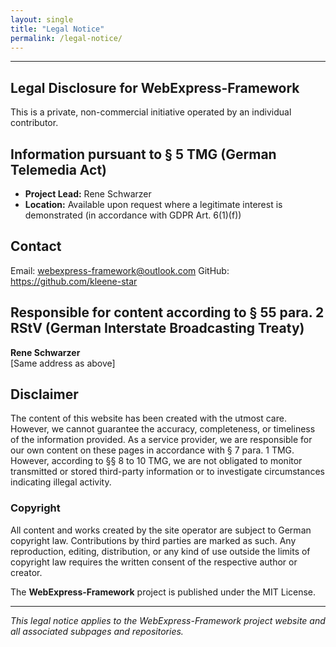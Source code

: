 ```yaml
---
layout: single
title: "Legal Notice"
permalink: /legal-notice/
---
```


---
## Legal Disclosure for WebExpress-Framework

This is a private, non-commercial initiative operated by an individual contributor.

## Information pursuant to § 5 TMG (German Telemedia Act)

- **Project Lead:** Rene Schwarzer
- **Location:** Available upon request where a legitimate interest is demonstrated (in accordance with GDPR Art. 6(1)(f))

## Contact

Email: webexpress-framework@outlook.com
GitHub: https://github.com/kleene-star

## Responsible for content according to § 55 para. 2 RStV (German Interstate Broadcasting Treaty)

**Rene Schwarzer**  
[Same address as above]

## Disclaimer

The content of this website has been created with the utmost care. However, we cannot guarantee the accuracy, completeness, or timeliness of the information provided. As a service provider, we are responsible for our own content on these pages in accordance with § 7 para. 1 TMG. However, according to §§ 8 to 10 TMG, we are not obligated to monitor transmitted or stored third-party information or to investigate circumstances indicating illegal activity.

### Copyright

All content and works created by the site operator are subject to German copyright law. Contributions by third parties are marked as such. Any reproduction, editing, distribution, or any kind of use outside the limits of copyright law requires the written consent of the respective author or creator.

The **WebExpress-Framework** project is published under the MIT License.

---

*This legal notice applies to the WebExpress-Framework project website and all associated subpages and repositories.*